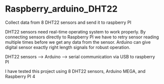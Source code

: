 # Raspberry_arduino_DHT22
 Collect data from 8 DHT22 sensors and send it to raspberry PI

DHT22 sensors need real-time operating system to work properly. By connecting sensors directly to Raspberry PI we have to retry sensor reading multiple times before we get any data from the sensor. Arduino can give digital sensor exactly right length signals for robust operation. 

DHT22 sensors --> Arduino --> serial communication via USB to raspberry PI

I have tested this project using 8 DHT22 sensors, Arduino MEGA, and Raspberry PI 4
